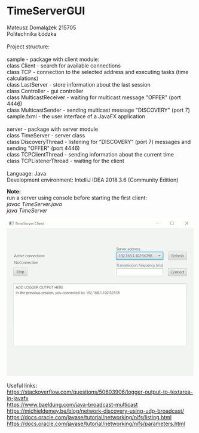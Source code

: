 # TimeServerGUI
 
Mateusz Domalążek 215705<br />
Politechnika Łódzka<br />
<br />
Project structure:<br />
<br />
sample - package with client module: <br />
class Client - search for available connections<br />
class TCP - connection to the selected address and executing tasks (time calculations)<br />
class LastServer - store information about the last session<br />
class Controller - gui controller<br />
class MulticastReceiver - waiting for multicast message "OFFER" (port 4446)<br />
class MulticastSender - sending multicast message "DISCOVERY" (port 7)<br />
sample.fxml - the user interface of a JavaFX application<br />
<br />
server - package with server module<br />
class TimeServer - server class<br />
class DiscoveryThread - listening for "DISCOVERY" (port 7) messages and sending "OFFER" (port 4446)<br />
class TCPClientThread - sending information about the current time<br />
class TCPListenerThread - waiting for the client<br />
<br />
Language: Java<br />
Development environment: IntelliJ IDEA 2018.3.6 (Community Edition)<br />

<b>Note:</b><br />
run a server using console before starting the first client:<br />
<i>javac TimeServer.java</i><br />
<i>java TimeServer</i><br />

![Alt text](img.gif?raw=true "Title")<br />

Useful links:<br />
https://stackoverflow.com/questions/50603906/logger-output-to-textarea-in-javafx<br />
https://www.baeldung.com/java-broadcast-multicast<br />
https://michieldemey.be/blog/network-discovery-using-udp-broadcast/<br />
https://docs.oracle.com/javase/tutorial/networking/nifs/listing.html<br />
https://docs.oracle.com/javase/tutorial/networking/nifs/parameters.html<br />

